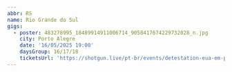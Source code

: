 ```yaml
---
abbr: RS
name: Rio Grande do Sul
gigs:
  - poster: 483278995_18489914911006714_9058417674229732028_n.jpg
    city: Porto Alegre
    date: '16/05/2025 19:00'
    daysGroup: 16/17/18
    ticketsUrl: 'https://shotgun.live/pt-br/events/detestation-eua-em-porto-alegre'
---
```


